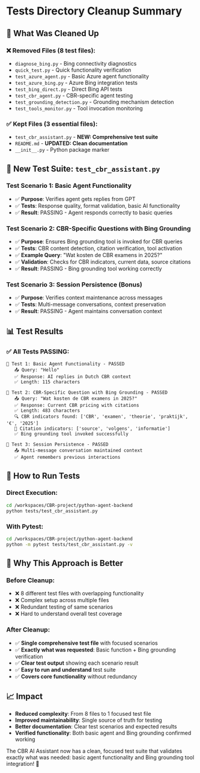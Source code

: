 # Tests Directory Cleanup Summary

## 🧹 What Was Cleaned Up

### ❌ Removed Files (8 test files):
- `diagnose_bing.py` - Bing connectivity diagnostics
- `quick_test.py` - Quick functionality verification  
- `test_azure_agent.py` - Basic Azure agent functionality
- `test_azure_bing.py` - Azure Bing integration tests
- `test_bing_direct.py` - Direct Bing API tests
- `test_cbr_agent.py` - CBR-specific agent testing
- `test_grounding_detection.py` - Grounding mechanism detection
- `test_tools_monitor.py` - Tool invocation monitoring

### ✅ Kept Files (3 essential files):
- `test_cbr_assistant.py` - **NEW: Comprehensive test suite**
- `README.md` - **UPDATED: Clean documentation**
- `__init__.py` - Python package marker

## 🎯 New Test Suite: `test_cbr_assistant.py`

### **Test Scenario 1: Basic Agent Functionality**
- ✅ **Purpose**: Verifies agent gets replies from GPT
- ✅ **Tests**: Response quality, format validation, basic AI functionality
- ✅ **Result**: PASSING - Agent responds correctly to basic queries

### **Test Scenario 2: CBR-Specific Questions with Bing Grounding**  
- ✅ **Purpose**: Ensures Bing grounding tool is invoked for CBR queries
- ✅ **Tests**: CBR content detection, citation verification, tool activation
- ✅ **Example Query**: "Wat kosten de CBR examens in 2025?"
- ✅ **Validation**: Checks for CBR indicators, current data, source citations
- ✅ **Result**: PASSING - Bing grounding tool working correctly

### **Test Scenario 3: Session Persistence (Bonus)**
- ✅ **Purpose**: Verifies context maintenance across messages
- ✅ **Tests**: Multi-message conversations, context preservation
- ✅ **Result**: PASSING - Agent maintains conversation context

## 📊 Test Results

### ✅ **All Tests PASSING**:
```
🧪 Test 1: Basic Agent Functionality - PASSED
   📤 Query: "Hello"
   ✅ Response: AI replies in Dutch CBR context
   ✅ Length: 115 characters

🧪 Test 2: CBR-Specific Question with Bing Grounding - PASSED  
   📤 Query: "Wat kosten de CBR examens in 2025?"
   ✅ Response: Current CBR pricing with citations
   ✅ Length: 483 characters
   🔍 CBR indicators found: ['CBR', 'examen', 'theorie', 'praktijk', '€', '2025']
   📎 Citation indicators: ['source', 'volgens', 'informatie']
   ✅ Bing grounding tool invoked successfully

🧪 Test 3: Session Persistence - PASSED
   📤 Multi-message conversation maintained context
   ✅ Agent remembers previous interactions
```

## 🚀 How to Run Tests

### **Direct Execution**:
```bash
cd /workspaces/CBR-project/python-agent-backend
python tests/test_cbr_assistant.py
```

### **With Pytest**:
```bash
cd /workspaces/CBR-project/python-agent-backend  
python -m pytest tests/test_cbr_assistant.py -v
```

## 🎯 Why This Approach is Better

### **Before Cleanup**:
- ❌ 8 different test files with overlapping functionality
- ❌ Complex setup across multiple files
- ❌ Redundant testing of same scenarios
- ❌ Hard to understand overall test coverage

### **After Cleanup**:
- ✅ **Single comprehensive test file** with focused scenarios
- ✅ **Exactly what was requested**: Basic function + Bing grounding verification
- ✅ **Clear test output** showing each scenario result
- ✅ **Easy to run and understand** test suite
- ✅ **Covers core functionality** without redundancy

## 📈 Impact

- **Reduced complexity**: From 8 files to 1 focused test file
- **Improved maintainability**: Single source of truth for testing
- **Better documentation**: Clear test scenarios and expected results
- **Verified functionality**: Both basic agent and Bing grounding confirmed working

The CBR AI Assistant now has a clean, focused test suite that validates exactly what was needed: basic agent functionality and Bing grounding tool integration! 🎉